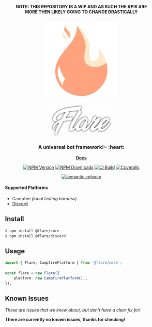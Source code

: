 <div align="center"><b>NOTE: THIS REPOSITORY IS A WIP AND AS SUCH THE APIS ARE</b></div>
<div align="center"><b>MORE THEN LIKELY GOING TO CHANGE DRASTICALLY</b></div>

<h2 align="center">
  <div>
    <a href="https://github.com/rain-cafe/logos">
      <img height="240px" src="https://raw.githubusercontent.com/rain-cafe/logos/main/flare/logo.svg?sanitize=true">
      <br>
      <br>
      <img height="100px" src="https://raw.githubusercontent.com/rain-cafe/logos/main/flare/flare.svg?sanitize=true">
    </a>
  </div>
</h2>

<h3 align="center">
  A universal bot framework!~ :heart:
</h3>

<p align="center">
	<strong>
		<!-- <a href="https://flare.github.io">API</a> -->
		<!-- • -->
		<a href="https://rain-cafe.gitbook.io/flare/">Docs</a>
		<!-- • -->
		<!-- <a href="https://salte-auth-demo.glitch.me">Demo</a> -->
	</strong>
</p>

<div align="center">

  [![NPM Version][npm-version-image]][npm-url]
  [![NPM Downloads][npm-downloads-image]][npm-url]
  [![CI Build][github-actions-image]][github-actions-url]
  [![Coveralls][coveralls-image]][coveralls-url]

  [![semantic-release][semantic-release-image]][semantic-release-url]
  
</div>

#### Supported Platforms

- Campfire _(local testing harness)_
- [Discord](packages/discord)


## Install

```sh
$ npm install @flare/core
$ npm install @flare/discord
```

## Usage

```ts
import { Flare, CampfirePlatform } from '@flare/core';

const flare = new Flare({
    platform: new CampfirePlatform();,
});
```

## Known Issues

_These are issues that we know about, but don't have a clear fix for!_

**There are currently no known issues, thanks for checking!**

[npm-version-image]: https://img.shields.io/npm/v/@flare/flare.svg?style=flat
[npm-downloads-image]: https://img.shields.io/npm/dm/@flare/flare.svg?style=flat
[npm-url]: https://npmjs.org/package/@flare/flare

[github-actions-image]: https://github.com/rain-cafe/flare/actions/workflows/ci.yml/badge.svg?branch=main
[github-actions-url]: https://github.com/rain-cafe/flare/actions/workflows/ci.yml

[coveralls-image]: https://img.shields.io/coveralls/rain-cafe/flare.svg
[coveralls-url]: https://coveralls.io/github/rain-cafe/flare?branch=main

[semantic-release-url]: https://github.com/semantic-release/semantic-release
[semantic-release-image]: https://img.shields.io/badge/%20%20%F0%9F%93%A6%F0%9F%9A%80-semantic--release-e10079.svg